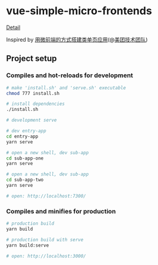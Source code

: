 # vue-simple-micro-frontends

[Detail](./detail.md)

Inspired by [用微前端的方式搭建类单页应用](https://tech.meituan.com/fe_tiny_spa.html)(@[美团技术团队](https://tech.meituan.com))

## Project setup

### Compiles and hot-reloads for development

```bash
# make 'install.sh' and 'serve.sh' executable
chmod 777 install.sh

# install dependencies
./install.sh

# development serve

# dev entry-app
cd entry-app
yarn serve

# open a new shell, dev sub-app
cd sub-app-one
yarn serve

# open a new shell, dev sub-app
cd sub-app-two
yarn serve

# open: http://localhost:7300/
```

### Compiles and minifies for production

```bash
# production build
yarn build

# production build with serve
yarn build:serve

# open: http://localhost:3000/
```
